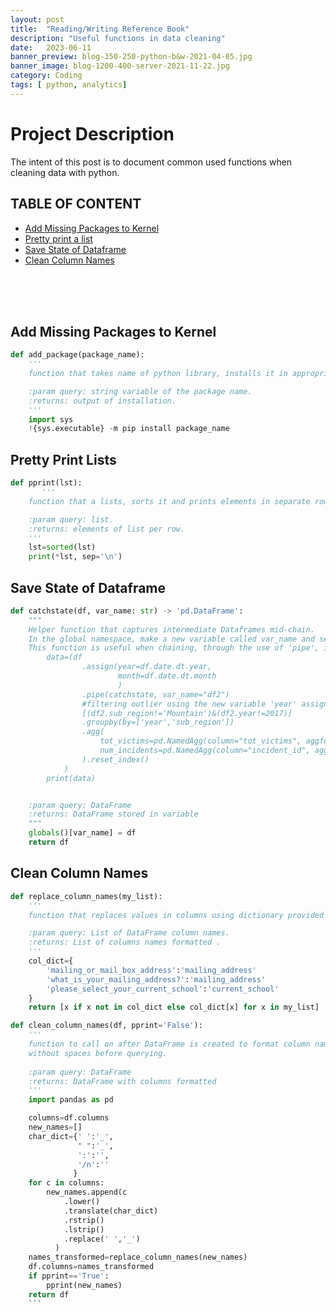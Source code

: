 ```yaml
---
layout: post
title:  "Reading/Writing Reference Book"
description: "Useful functions in data cleaning" 
date:   2023-06-11
banner_preview: blog-350-250-python-b&w-2021-04-05.jpg
banner_image: blog-1200-400-server-2021-11-22.jpg
category: Coding
tags: [ python, analytics]
---
```


# Project Description

The intent of this post is to document common used functions when cleaning data with python. 

<!--more-->

## TABLE OF CONTENT


- [Add Missing Packages to Kernel](##Add-Missing-Packages-to-Kernel) <br>
- [Pretty print a list](##Pretty-Print-Lists) <br>
- [Save State of Dataframe](##Save-State-of_Dataframe)<br>
- [Clean Column Names](##Clean-Column-Names)<br>
 
<br>
<br>
<br>

## Add Missing Packages to Kernel

```python
def add_package(package_name):
    '''
    function that takes name of python library, installs it in appropriate environment.

    :param query: string variable of the package name.
    :returns: output of installation.
    '''
    import sys
    !{sys.executable} -m pip install package_name
```
## Pretty Print Lists

```python
def pprint(lst): 
       '''
    function that a lists, sorts it and prints elements in separate rows to ease comprehension.

    :param query: list.
    :returns: elements of list per row.
    '''
    lst=sorted(lst)
    print(*lst, sep='\n')
```

## Save State of Dataframe

```python
def catchstate(df, var_name: str) -> 'pd.DataFrame':
    """
    Helper function that captures intermediate Dataframes mid-chain.
    In the global namespace, make a new variable called var_name and set it to dataframe. 
    This function is useful when chaining, through the use of 'pipe', in order to filter after applying changes to dataframe. Ex: [Gun Violence](https://projects.aaas24.io/portfolio/viz/us-gun-violence.html)
        data=(df
                .assign(year=df.date.dt.year, 
                        month=df.date.dt.month
                        )
                .pipe(catchstate, var_name="df2")
                #filtering outlier using the new variable 'year' assigned
                [(df2.sub_region!='Mountain')&(df2.year!=2017)]
                .groupby(by=['year','sub_region'])
                .agg(
                    tot_victims=pd.NamedAgg(column="tot_victims", aggfunc="sum"),
                    num_incidents=pd.NamedAgg(column="incident_id", aggfunc="count")
                ).reset_index()
            )
        print(data)


    :param query: DataFrame
    :returns: DataFrame stored in variable 
    """
    globals()[var_name] = df
    return df
```

## Clean Column Names

```python
def replace_column_names(my_list):
    '''
    function that replaces values in columns using dictionary provided below.

    :param query: List of DataFrame column names.
    :returns: List of columns names formatted .
    '''
    col_dict={
        'mailing_or_mail_box_address':'mailing_address'
        'what_is_your_mailing_address?':'mailing_address'
        'please_select_your_current_school':'current_school'
    }
    return [x if x not in col_dict else col_dict[x] for x in my_list]

def clean_column_names(df, pprint='False'):
    '''
    function to call on after DataFrame is created to format column names in lowercase 
    without spaces before querying.
    
    :param query: DataFrame
    :returns: DataFrame with columns formatted  
    '''
    import pandas as pd 

    columns=df.columns
    new_names=[]
    char_dict={' ':'_',
               " ":'_',
               ':':'', 
               '/n':''
              }
    for c in columns:
        new_names.append(c
            .lower()
            .translate(char_dict)
            .rstrip()
            .lstrip()
            .replace(' ','_')
          )
    names_transformed=replace_column_names(new_names)
    df.columns=names_transformed
    if pprint=='True':
        pprint(new_names)
    return df
    ```